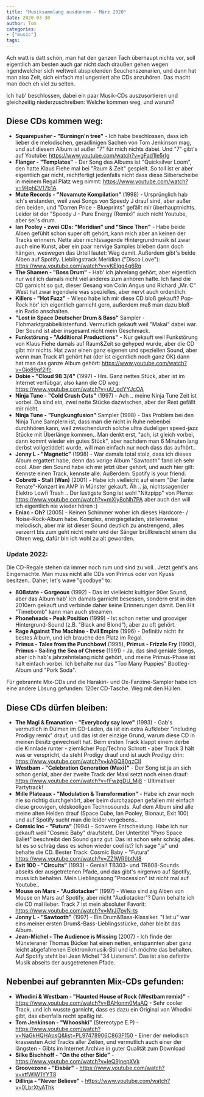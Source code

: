 ```yaml
---
title: "Musiksammlung ausdünnen - März 2020"
date: 2020-03-30
author: Tom
categories:
- ["music"]
tags:
---
```


Ach watt is datt schön, man hat den ganzen Tach überhaupt nichts vor, soll eigentlich am besten auch gar nicht dach draußen gehen wegen irgendwelcher sich weltweit abspielenden Seuchenszenarien, und dann hat man also Zeit, sich einfach mal ungeniert alte CDs anzuhören. Das macht man doch eh viel zu selten.

Ich hab' beschlossen, dabei ein paar Musik-CDs auszusortieren und gleichzeitig niederzuschreiben: Welche kommen weg, und warum?

<!-- more -->

## Diese CDs kommen weg:
* **Squarepusher - "Burningn'n tree"** - Ich habe beschlossen, dass ich lieber die melodischen, geradlinigen Sachen von Tom Jenkinson mag, und auf diesem Album ist außer "7" für mich nichts dabei. Und "7" gibt's auf Youtube: https://www.youtube.com/watch?v=gFad1Ie5rIg
* **Flanger - "Templates"** - Der Song des Albums ist "Quicksilver Loom", den hatte Klaus Fiehe mal bei "Raum & Zeit" gespielt. So toll ist er aber eigentlich gar nicht, rechtfertigt jedenfalls nicht dass diese Silberscheibe in meinem Regal Platz weg nimmt: https://www.youtube.com/watch?v=9RphDV17b1A
* **Mute Records - "Novamute Kompilation"** (1998) - Ursprünglich hab ich's erstanden, weil zwei Songs von Speedy J drauf sind, aber außer den beiden, und "Darren Price - Blueprints" gefällt mir überhauptnichts. Leider ist der "Speedy J - Pure Energy (Remix)" auch nicht Youtube, aber sei's drum.
* **Ian Pooley - zwei CDs: "Meridian" und "Since Then"** - Habe beide Alben gefühlt schon super oft gehört, kann mich aber an keinen der Tracks erinnern. Nette aber nichtssagende Hintergrundmusik ist zwar auch eine Kunst, aber ein paar nervige Samples blieben dann doch hängen, weswegen das Urteil lautet: Weg damit. Außerdem gibt's beide Alben auf Spotify. Lieblingstrack Meridian ("Disco Love"): https://www.youtube.com/watch?v=yKEIgg4g6Rg
* **The Shamen - "Boss Drum"** - Hab' ich jahrelang gehört, aber eigentlich nur weil ich damals nicht viel anderes zum anhören hatte. Ich fand die CD garnicht so gut, dieser Gesang von Colin Angus und Richard „Mr. C“ West hat zwar irgendwie was spezielles, aber nervt auch ordentlich.
* **Killers - "Hot Fuzz"** - Wieso habe ich mir diese CD bloß gekauft? Pop-Rock hör' ich eigentlich garnicht gern, außerdem muß man dazu bloß ein Radio anschalten.
* **"Lost in Space Deutscher Drum & Bass"** Sampler - Flohmarktgrabbelkistenfund. Vermutlich gekauft weil "Makai" dabei war. Der Sound ist aber insgesamt nicht mein Geschmack.
* **Funkstörung - "Additional Productions"** - Nur gekauft weil Funkstörung von Klaus Fiehe damals auf Raum&Zeit so gehyped wurde, aber die CD gibt mir nichts. Hat zwar einen ganz eigenen und speziellen Sound, aber wenn man Track #1 gehört hat (der ist eigentlich noch ganz OK) dann hat man das ganze Album gehört: https://www.youtube.com/watch?v=Gjo89qf2lfc
* **Dobie - "Cloud 98 3/4"** (1997) - Hm. Ganz nettes Stück, aber ist im Internet verfübgar, also kann die CD weg: https://www.youtube.com/watch?v=uU_pdYYJcOA
* **Ninja Tune - "Cold Crush Cuts"** (1997) - Ach .. meine Ninja Tune Zeit ist vorbei. Da sind ein, zwei nette Stücke dazwischen, aber der Rest gefällt mir nicht.
* **Ninja Tune - "Fungkungfusion"** Sampler (1998) - Das Problem bei den Ninja Tune Samplern ist, dass man die nicht in Ruhe nebenbei durchhören kann, weil zwischendurch solche ultra dudeligen speed-jazz Stücke mit Überlänge kommen.. Man denkt erst, "ach, ist gleich vorbei, dann kommt wieder ein gutes Stück", aber nachdem man 6 Minuten lang derbst vollgetiddelt wurde, will man einfach nur noch dass das aufhört..
* **Jonny L - "Magnetic"** (1998) - War damals total stolz, dass ich dieses Album ergattert habe, denn das vorige Album "Sawtooth" fand ich sehr cool. Aber den Sound habe ich mir jetzt über gehört, und auch hier gilt: Kennste einen Track, kennste alle. Außerdem: Spotify is your friend.
* **Cobretti - Stall (Wan)** (2001) - Habe ich vielleicht auf einem "Der Tante Renate"-Konzert im AMP in Münster gekauft. Äh .. ja, nichtssagender Elektro Lowfi Trash .. Der lustigste Song ist wohl "Nitzpipp" von Plemo: https://www.youtube.com/watch?v=mXjy8oNh7PA aber auch den will ich eigentlich nie wieder hören :)
* **Eniac - Oh?** (2005) - Keinen Schimmer woher ich dieses Hardcore- / Noise-Rock-Album habe. Komplex, energiegeladen, stellenweise melodisch, aber mir ist dieser Sound deutlich zu anstrengend, alles verzerrt bis zum geht nicht mehr und der Sänger brüllkreischt einem die Ohren weg, dafür bin ich wohl zu alt geworden.

### Update 2022:

Die CD-Regale stehen da immer noch rum und sind zu voll.. Jetzt geht's ans Eingemachte. Man muss nicht alle CDs von Primus oder von Kyuss besitzen.. Daher, let's wave "goodbye" to:

* **808state - Gorgeous** (1992) - Das ist vielleicht kultigier 90er Sound, aber das Album hab' ich damals garnicht besessen, sondern erst in den 2010ern gekauft und verbinde daher keine Erinnerungen damit. Den Hit "Timebomb" kann man auch streamen.
* **Phoneheads - Peak Position** (1999) - Ist schon netter und grooviger Hintergrund-Sound (z.B. "Black and Blond"), aber zu oft gehört.
* **Rage Against The Machine - Evil Empire** (1996) - Definitiv nicht ihr bestes Album, und ich brauche den Platz im Regal.
* **Primus - Tales from the Punchbowl** (1995), **Primus - Frizzle Fry** (1990), **Primus - Sailing the Sea of Cheese** (1991) - Ja, das sind geniale Songs, aber ich hab's jahrzehntelang nicht gehört, und meine Primus-Phase ist halt einfach vorbei. Ich behalte nur das "Too Many Puppies" Bootleg-Album und "Pork Soda".

Für gebrannte Mix-CDs und die Harakiri- und Ox-Fanzine-Sampler habe ich eine andere Lösung gefunden: 120er CD-Tasche. Weg mit den Hüllen.

## Diese CDs dürfen bleiben:
* **The Magi & Emanation - "Everybody say love"** (1993) - Gab's vermutlich in Dülmen im CD-Laden, da ist ein extra Aufkleber "including Prodigy remix" drauf, und das ist der einzige Grund, warum diese CD in meinen Besitz gewechselt hat. Beim ersten Track klappt einem derbe die Kinnlade runter - ziemlicher Pop/Techno Schrott - aber Track 3 hält was er verspricht, da steht Prodigy drauf und ist auch Prodigy drin: https://www.youtube.com/watch?v=kAGQ80qzCII
* **Westbam - "Celebration Generation (Maxi)"** - Der Song ist ja an sich schon genial, aber der zweite Track der Maxi setzt noch einen drauf: https://www.youtube.com/watch?v=fFwzgDU_Mj8 - Ultimativer Partytrack!
* **Mille Plateaux - "Modulation & Transformation"** - Habe ich zwar noch nie so richtig durchgehört, aber beim durchzappen gefallen mir einfach diese groovigen, oldskooligen Technosounds. Auf dem Album sind alle meine alten Helden drauf (Space Cube, Ian Pooley, Bionaut, Exit 100) und auf Spotify sucht man die leider vergebens..
* **Comsic Inc - "Futura"** (1994) - Schwere Entscheidung. Habe ich nur gekauft weil "Cosmic Baby" draufsteht. Der Untertitel "Pyro Space Ballet" beschreibt den Sound ganz gut: Das ist schon sehr schräg alles. Ist es so schräg dass es schon wieder cool ist? Ich sage "ja" und behalte die CD. Bester Track: Cosmic Baby - "Futura" https://www.youtube.com/watch?v=ZZ1WR9btNI8
* **Exit 100 - "Circuits"** (1993) - Genial! TB303- und TR808-Sounds abseits der ausgetretenen Pfade, und das gibt's nirgenwo auf Spotify, muss ich behalten. Mein Lieblingssong "Procession" ist nicht mal auf Youtube..
* **Mouse on Mars - "Audiotacker"** (1997) - Wieso sind zig Alben von Mouse on Mars auf Spotify, aber nicht "Audiotacker"? Dann behalte ich die CD mal lieber. Track 7 ist mein absoluter Favorit: https://www.youtube.com/watch?v=MrJj7pvN-ts
* **Jonny L - "Sawtooth"** (1997) - Ein Drum&Bass-Klassiker. "I let u" war eins meiner ersten Drum&-Bass-Lieblingsstücke, daher bleibt das Album.
* **Jean-Michel - The Audience is Missing** (2007) - Ich finde der Münsteraner Thomas Bücker hat einen netten, entspannten aber ganz leicht abgefahrenen Elektronikmusik-Stil und ich möchte das behalten. Auf Spotify steht bei Jean Michel "34 Listeners". Das ist also definitiv Musik abseits der ausgetretenen Pfade.

## Nebenbei auf gebrannten Mix-CDs gefunden:
* **Whodini & Westbam - "Haunted House of Rock (Westbam remix)"** - https://www.youtube.com/watch?v=BAHonm0MaAQ - Sehr cooler Track, und ich wusste garnicht, dass es dazu ein Original von Whodini gibt, das ebenfalls recht spaßig ist.
* **Tom Jenkinson - "Whooshki"** (Stereotype E.P) - https://www.youtube.com/watch?v=NaGkHQHApsQ&list=PL97478906C863F150 - Einer der melodisch krassesten Acid Tracks aller Zeiten, und vermutlich auch einer der längsten - Gibts im Internet Archive in guter Qualität zum Download
* **Silke Bischhoff - "On the other Side"** - https://www.youtube.com/watch?v=leQ9jnepXVk
* **Groovezone - "Eisbär"** - https://www.youtube.com/watch?v=xtfWlW1YYT8
* **Dillinja - "Never Believe"** - https://www.youtube.com/watch?v=0LbrXtyAThk
